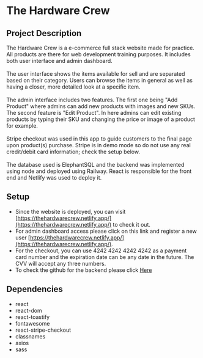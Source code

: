 # The Hardware Crew

## Project Description
The Hardware Crew is a e-commerce full stack website made for practice. All products are there for web development training purposes.
It includes both user interface and admin dashboard.
<br />
<br />
The user interface shows the items available for sell and are separated based on their category. Users can browse the items in general as well as having a closer, more detailed look at a specific item.
<br />
<br />
The admin interface includes two features. The first one being "Add Product" where admins can add new products with images and new SKUs. The second feature is "Edit Product". In here admins can edit existing products by typing their SKU and changing the price or image of a product for example.
<br />
<br />
Stripe checkout was used in this app to guide customers to the final page upon product(s) purchase. Stripe is in demo mode so do not use any real credit/debit card information; check the setup below.
<br />
<br />
The database used is ElephantSQL and the backend was implemented using node and deployed using Railway. React is responsible for the front end and Netlify was used to deploy it.

## Setup
* Since the website is deployed, you can visit [https://thehardwarecrew.netlify.app/](https://thehardwarecrew.netlify.app/) to check it out.
* For admin dashboard access please click on this link and register a new user [https://thehardwarecrew.netlify.app/](https://thehardwarecrew.netlify.app/).
* For the checkout, you can use 4242 4242 4242 4242 as a payment card number and the expiration date can be any date in the future. The CVV will accept any three numbers.
* To check the github for the backend please click [Here](https://github.com/Khaled91Alkhatib/the-hardware-crew-api)

## Dependencies
* react
* react-dom
* react-toastify
* fontawesome
* react-stripe-checkout
* classnames
* axios
* sass